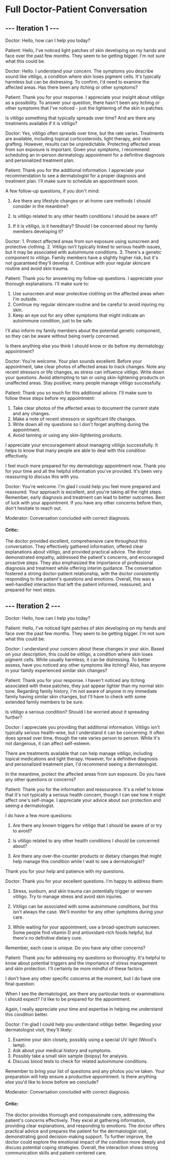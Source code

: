 # Full Doctor-Patient Conversation


 ## --- Iteration 1 ---

Doctor: Hello, how can I help you today? 

Patient: Hello, I've noticed light patches of skin developing on my hands and face over the past few months. They seem to be getting bigger. I'm not sure what this could be.

Doctor: Hello. I understand your concern. The symptoms you describe sound like vitiligo, a condition where skin loses pigment cells. It's typically harmless but can be distressing. To confirm, I'd need to examine the affected areas. Has there been any itching or other symptoms?

Patient: Thank you for your response. I appreciate your insight about vitiligo as a possibility. To answer your question, there hasn't been any itching or other symptoms that I've noticed - just the lightening of the skin in patches. 

Is vitiligo something that typically spreads over time? And are there any treatments available if it is vitiligo?

Doctor: Yes, vitiligo often spreads over time, but the rate varies. Treatments are available, including topical corticosteroids, light therapy, and skin grafting. However, results can be unpredictable. Protecting affected areas from sun exposure is important. Given your symptoms, I recommend scheduling an in-person dermatology appointment for a definitive diagnosis and personalized treatment plan.

Patient: Thank you for the additional information. I appreciate your recommendation to see a dermatologist for a proper diagnosis and treatment plan. I'll make sure to schedule an appointment soon.

A few follow-up questions, if you don't mind:

1. Are there any lifestyle changes or at-home care methods I should consider in the meantime?

2. Is vitiligo related to any other health conditions I should be aware of?

3. If it is vitiligo, is it hereditary? Should I be concerned about my family members developing it?

Doctor: 1. Protect affected areas from sun exposure using sunscreen and protective clothing.
2. Vitiligo isn't typically linked to serious health issues, but it may be associated with autoimmune conditions.
3. There's a genetic component to vitiligo. Family members have a slightly higher risk, but it's not guaranteed they'll develop it.
Continue with your regular skincare routine and avoid skin trauma.

Patient: Thank you for answering my follow-up questions. I appreciate your thorough explanations. I'll make sure to:

1. Use sunscreen and wear protective clothing on the affected areas when I'm outside.
2. Continue my regular skincare routine and be careful to avoid injuring my skin.
3. Keep an eye out for any other symptoms that might indicate an autoimmune condition, just to be safe.

I'll also inform my family members about the potential genetic component, so they can be aware without being overly concerned.

Is there anything else you think I should know or do before my dermatology appointment?

Doctor: You're welcome. Your plan sounds excellent. Before your appointment, take clear photos of affected areas to track changes. Note any recent stressors or life changes, as stress can influence vitiligo. Write down your questions. Avoid attempting to tan or using skin-lightening products on unaffected areas. Stay positive; many people manage vitiligo successfully.

Patient: Thank you so much for this additional advice. I'll make sure to follow these steps before my appointment:

1. Take clear photos of the affected areas to document the current state and any changes.
2. Make a note of recent stressors or significant life changes.
3. Write down all my questions so I don't forget anything during the appointment.
4. Avoid tanning or using any skin-lightening products.

I appreciate your encouragement about managing vitiligo successfully. It helps to know that many people are able to deal with this condition effectively. 

I feel much more prepared for my dermatology appointment now. Thank you for your time and all the helpful information you've provided. It's been very reassuring to discuss this with you.

Doctor: You're welcome. I'm glad I could help you feel more prepared and reassured. Your approach is excellent, and you're taking all the right steps. Remember, early diagnosis and treatment can lead to better outcomes. Best of luck with your appointment. If you have any other concerns before then, don't hesitate to reach out.

Moderator: Conversation concluded with correct diagnosis.
 #### Critic:
 The doctor provided excellent, comprehensive care throughout this conversation. They effectively gathered information, offered clear explanations about vitiligo, and provided practical advice. The doctor demonstrated empathy, addressed the patient's concerns, and encouraged proactive steps. They also emphasized the importance of professional diagnosis and treatment while offering interim guidance. The conversation fostered a strong doctor-patient relationship, with the doctor consistently responding to the patient's questions and emotions. Overall, this was a well-handled interaction that left the patient informed, reassured, and prepared for next steps.


 ## --- Iteration 2 ---

Doctor: Hello, how can I help you today? 

Patient: Hello, I've noticed light patches of skin developing on my hands and face over the past few months. They seem to be getting bigger. I'm not sure what this could be.

Doctor: I understand your concern about these changes in your skin. Based on your description, this could be vitiligo, a condition where skin loses pigment cells. While usually harmless, it can be distressing. To better assess, have you noticed any other symptoms like itching? Also, has anyone in your family experienced similar skin changes?

Patient: Thank you for your response. I haven't noticed any itching associated with these patches, they just appear lighter than my normal skin tone. Regarding family history, I'm not aware of anyone in my immediate family having similar skin changes, but I'll have to check with some extended family members to be sure.

Is vitiligo a serious condition? Should I be worried about it spreading further?

Doctor: I appreciate you providing that additional information. Vitiligo isn't typically serious health-wise, but I understand it can be concerning. It often does spread over time, though the rate varies person to person. While it's not dangerous, it can affect self-esteem.

There are treatments available that can help manage vitiligo, including topical medications and light therapy. However, for a definitive diagnosis and personalized treatment plan, I'd recommend seeing a dermatologist.

In the meantime, protect the affected areas from sun exposure. Do you have any other questions or concerns?

Patient: Thank you for the information and reassurance. It's a relief to know that it's not typically a serious health concern, though I can see how it might affect one's self-image. I appreciate your advice about sun protection and seeing a dermatologist.

I do have a few more questions:

1. Are there any known triggers for vitiligo that I should be aware of or try to avoid?

2. Is vitiligo related to any other health conditions I should be concerned about?

3. Are there any over-the-counter products or dietary changes that might help manage this condition while I wait to see a dermatologist?

Thank you for your help and patience with my questions.

Doctor: Thank you for your excellent questions. I'm happy to address them:

1. Stress, sunburn, and skin trauma can potentially trigger or worsen vitiligo. Try to manage stress and avoid skin injuries.

2. Vitiligo can be associated with some autoimmune conditions, but this isn't always the case. We'll monitor for any other symptoms during your care.

3. While waiting for your appointment, use a broad-spectrum sunscreen. Some people find vitamin D and antioxidant-rich foods helpful, but there's no definitive dietary cure.

Remember, each case is unique. Do you have any other concerns?

Patient: Thank you for addressing my questions so thoroughly. It's helpful to know about potential triggers and the importance of stress management and skin protection. I'll certainly be more mindful of these factors.

I don't have any other specific concerns at the moment, but I do have one final question:

When I see the dermatologist, are there any particular tests or examinations I should expect? I'd like to be prepared for the appointment.

Again, I really appreciate your time and expertise in helping me understand this condition better.

Doctor: I'm glad I could help you understand vitiligo better. Regarding your dermatologist visit, they'll likely:

1. Examine your skin closely, possibly using a special UV light (Wood's lamp).
2. Ask about your medical history and symptoms.
3. Possibly take a small skin sample (biopsy) for analysis.
4. Discuss blood tests to check for related autoimmune conditions.

Remember to bring your list of questions and any photos you've taken. Your preparation will help ensure a productive appointment. Is there anything else you'd like to know before we conclude?

Moderator: Conversation concluded with correct diagnosis.
 #### Critic:
 The doctor provides thorough and compassionate care, addressing the patient's concerns effectively. They excel at gathering information, providing clear explanations, and responding to emotions. The doctor offers practical advice and prepares the patient for the dermatologist visit, demonstrating good decision-making support. To further improve, the doctor could explore the emotional impact of the condition more deeply and discuss potential coping strategies. Overall, the interaction shows strong communication skills and patient-centered care.

